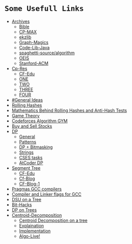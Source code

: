 # ``` Some Usefull Links ```
- [Archives]()
    - [Bible](https://github.com/sarafanshul/Bible)
    - [CP-MAX](https://cp-algorithms.com/)
    - [ekzlib](https://www.algorithm-archive.org/)
    - [Graph-Magics](http://www.graph-magics.com/algorithms.php)	
    - [Code-Lib-Java](http://code-library.herokuapp.com/)
    - [spaghetti-source/algorithm](https://github.com/spaghetti-source/algorithm)
    - [OEIS](https://oeis.org/)
    - [Stanford-ACM](https://github.com/jaehyunp/stanfordacm)
- [Cp-Res]()
    - [CF-Edu]()
    - [ONE](https://codeforces.com/blog/entry/57282)
    - [TWO](https://codeforces.com/blog/entry/13529?f0a28=1)
    - [THREE](https://codeforces.com/blog/entry/82283)
    - [FOUR](https://csacademy.com/lessons/)
- [#General Ideas](https://codeforces.com/blog/entry/48417)
- [Rolling Hashes](https://codeforces.com/blog/entry/60445)
- [Mathematics Behind Rolling Hashes and Anti-Hash Tests](https://codeforces.com/blog/entry/60442) 
- [Game Theory](https://codeforces.com/blog/entry/66040)
- [Codeforces Algorithm GYM](https://codeforces.com/blog/entry/16221?f0a28=1)
- [Buy and Sell Stocks](https://leetcode.com/problems/best-time-to-buy-and-sell-stock-with-transaction-fee/discuss/108870/most-consistent-ways-of-dealing-with-the-series-of-stock-problems)
- [DP]()
   - [General](https://codeforces.com/blog/entry/67679)
   - [Patterns](https://leetcode.com/discuss/general-discussion/662866/dp-for-beginners-problems-patterns-sample-solutions)
   - [DP + Bitmasking]( https://codeforces.com/blog/entry/81516)
   - [Strings](https://leetcode.com/discuss/general-discussion/651719/how-to-solve-dp-string-template-and-4-steps-to-be-followed)
   - [CSES tasks](https://codeforces.com/blog/entry/70018)
   - [AtCoder DP ](https://atcoder.jp/contests/dp/tasks)
- [Segment Tree]()
    - [CF-Edu]()
    - [Cf-Blog](https://codeforces.com/blog/entry/18051)
    - [CF-Blog-1](https://codeforces.com/blog/entry/15890)
- [Pragmas GCC compilers](https://codeforces.com/blog/entry/66279?#comment-502778)
- [Compiler and Linker flags for GCC](https://developers.redhat.com/blog/2018/03/21/compiler-and-linker-flags-gcc/)
- [DSU on a Tree](https://codeforces.com/blog/entry/44351)
- [Bit-Hacks](https://graphics.stanford.edu/~seander/bithacks.html)
- [DP on Trees](https://codeforces.com/blog/entry/20935)
- [Centroid-Decomposition]()
    - [Centroid Decomposition on a tree](https://codeforces.com/blog/entry/73707)
    - [Explaination](https://www.youtube.com/watch?v=2izuGA8T8IE)
    - [Implementation](https://codeforces.com/blog/entry/58025)
    - [Algo-Live!](https://www.youtube.com/watch?v=3pk02p1-weU)
```
